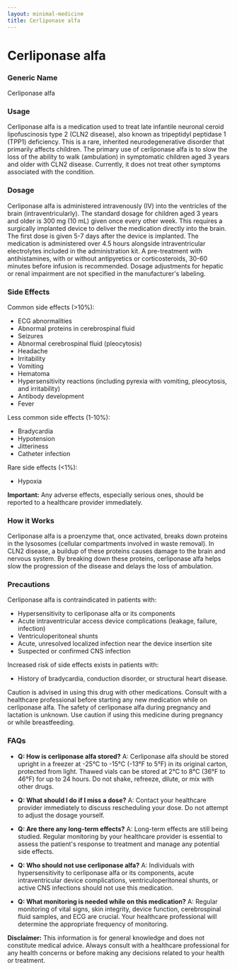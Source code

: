 ```yaml
---
layout: minimal-medicine
title: Cerliponase alfa
---
```


# Cerliponase alfa
### Generic Name
Cerliponase alfa

### Usage
Cerliponase alfa is a medication used to treat late infantile neuronal ceroid lipofuscinosis type 2 (CLN2 disease), also known as tripeptidyl peptidase 1 (TPP1) deficiency.  This is a rare, inherited neurodegenerative disorder that primarily affects children.  The primary use of cerliponase alfa is to slow the loss of the ability to walk (ambulation) in symptomatic children aged 3 years and older with CLN2 disease.  Currently, it does not treat other symptoms associated with the condition.

### Dosage
Cerliponase alfa is administered intravenously (IV) into the ventricles of the brain (intraventricularly).  The standard dosage for children aged 3 years and older is 300 mg (10 mL) given once every other week.  This requires a surgically implanted device to deliver the medication directly into the brain.  The first dose is given 5-7 days after the device is implanted.  The medication is administered over 4.5 hours alongside intraventricular electrolytes included in the administration kit.  A pre-treatment with antihistamines, with or without antipyretics or corticosteroids, 30-60 minutes before infusion is recommended.  Dosage adjustments for hepatic or renal impairment are not specified in the manufacturer's labeling.

### Side Effects
Common side effects (>10%):

* ECG abnormalities
* Abnormal proteins in cerebrospinal fluid
* Seizures
* Abnormal cerebrospinal fluid (pleocytosis)
* Headache
* Irritability
* Vomiting
* Hematoma
* Hypersensitivity reactions (including pyrexia with vomiting, pleocytosis, and irritability)
* Antibody development
* Fever

Less common side effects (1-10%):

* Bradycardia
* Hypotension
* Jitteriness
* Catheter infection

Rare side effects (<1%):

* Hypoxia

**Important:**  Any adverse effects, especially serious ones, should be reported to a healthcare provider immediately.

### How it Works
Cerliponase alfa is a proenzyme that, once activated, breaks down proteins in the lysosomes (cellular compartments involved in waste removal).  In CLN2 disease, a buildup of these proteins causes damage to the brain and nervous system.  By breaking down these proteins, cerliponase alfa helps slow the progression of the disease and delays the loss of ambulation.

### Precautions
Cerliponase alfa is contraindicated in patients with:

* Hypersensitivity to cerliponase alfa or its components
* Acute intraventricular access device complications (leakage, failure, infection)
* Ventriculoperitoneal shunts
* Acute, unresolved localized infection near the device insertion site
* Suspected or confirmed CNS infection

Increased risk of side effects exists in patients with:

* History of bradycardia, conduction disorder, or structural heart disease.

Caution is advised in using this drug with other medications. Consult with a healthcare professional before starting any new medication while on cerliponase alfa.  The safety of cerliponase alfa during pregnancy and lactation is unknown.  Use caution if using this medicine during pregnancy or while breastfeeding.


### FAQs

* **Q: How is cerliponase alfa stored?**  A: Cerliponase alfa should be stored upright in a freezer at -25°C to -15°C (-13°F to 5°F) in its original carton, protected from light. Thawed vials can be stored at 2°C to 8°C (36°F to 46°F) for up to 24 hours. Do not shake, refreeze, dilute, or mix with other drugs.

* **Q: What should I do if I miss a dose?** A: Contact your healthcare provider immediately to discuss rescheduling your dose.  Do not attempt to adjust the dosage yourself.

* **Q:  Are there any long-term effects?** A: Long-term effects are still being studied. Regular monitoring by your healthcare provider is essential to assess the patient's response to treatment and manage any potential side effects.

* **Q: Who should not use cerliponase alfa?** A: Individuals with hypersensitivity to cerliponase alfa or its components, acute intraventricular device complications, ventriculoperitoneal shunts, or active CNS infections should not use this medication.

* **Q: What monitoring is needed while on this medication?** A: Regular monitoring of vital signs, skin integrity, device function, cerebrospinal fluid samples, and ECG are crucial.  Your healthcare professional will determine the appropriate frequency of monitoring.


**Disclaimer:** This information is for general knowledge and does not constitute medical advice.  Always consult with a healthcare professional for any health concerns or before making any decisions related to your health or treatment.
